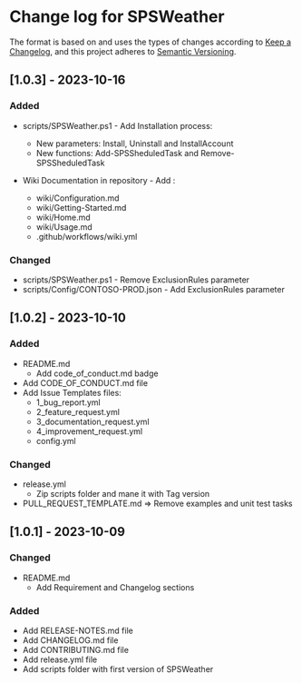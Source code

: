 # Change log for SPSWeather

The format is based on and uses the types of changes according to [Keep a Changelog](https://keepachangelog.com/en/1.0.0/),
and this project adheres to [Semantic Versioning](https://semver.org/spec/v2.0.0.html).

## [1.0.3] - 2023-10-16

### Added

- scripts/SPSWeather.ps1 - Add Installation process:

  - New parameters: Install, Uninstall and InstallAccount
  - New functions: Add-SPSSheduledTask and Remove-SPSSheduledTask

- Wiki Documentation in repository - Add :
  - wiki/Configuration.md
  - wiki/Getting-Started.md
  - wiki/Home.md
  - wiki/Usage.md
  - .github/workflows/wiki.yml

### Changed

- scripts/SPSWeather.ps1 - Remove ExclusionRules parameter
- scripts/Config/CONTOSO-PROD.json - Add ExclusionRules parameter

## [1.0.2] - 2023-10-10

### Added

- README.md
  - Add code_of_conduct.md badge
- Add CODE_OF_CONDUCT.md file
- Add Issue Templates files:
  - 1_bug_report.yml
  - 2_feature_request.yml
  - 3_documentation_request.yml
  - 4_improvement_request.yml
  - config.yml

### Changed

- release.yml
  - Zip scripts folder and mane it with Tag version
- PULL_REQUEST_TEMPLATE.md => Remove examples and unit test tasks

## [1.0.1] - 2023-10-09

### Changed

- README.md
  - Add Requirement and Changelog sections

### Added

- Add RELEASE-NOTES.md file
- Add CHANGELOG.md file
- Add CONTRIBUTING.md file
- Add release.yml file
- Add scripts folder with first version of SPSWeather
